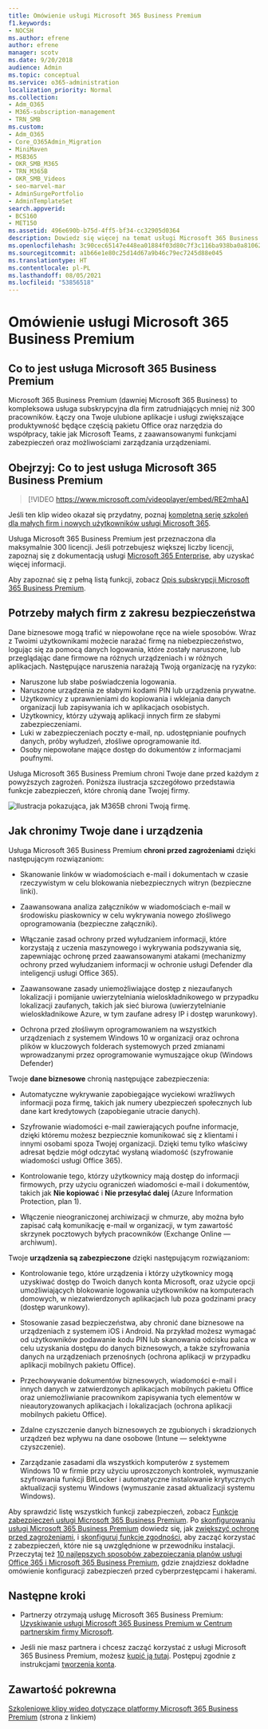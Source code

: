 ```yaml
---
title: Omówienie usługi Microsoft 365 Business Premium
f1.keywords:
- NOCSH
ms.author: efrene
author: efrene
manager: scotv
ms.date: 9/20/2018
audience: Admin
ms.topic: conceptual
ms.service: o365-administration
localization_priority: Normal
ms.collection:
- Adm_O365
- M365-subscription-management
- TRN_SMB
ms.custom:
- Adm_O365
- Core_O365Admin_Migration
- MiniMaven
- MSB365
- OKR_SMB_M365
- TRN_M365B
- OKR_SMB_Videos
- seo-marvel-mar
- AdminSurgePortfolio
- AdminTemplateSet
search.appverid:
- BCS160
- MET150
ms.assetid: 496e690b-b75d-4ff5-bf34-cc32905d0364
description: Dowiedz się więcej na temat usługi Microsoft 365 Business Premium — usługi subskrypcyjnej obejmującej aplikacje pakietu Office oraz zaawansowaną ochronę przed cyberzagrożeniami.
ms.openlocfilehash: 3c90cec65147e448ea01884f03d80c7f3c116ba938ba0a8106211806ed4baa53
ms.sourcegitcommit: a1b66e1e80c25d14d67a9b46c79ec7245d88e045
ms.translationtype: HT
ms.contentlocale: pl-PL
ms.lasthandoff: 08/05/2021
ms.locfileid: "53856518"
---
```

# <a name="overview-of-microsoft-365-business-premium"></a>Omówienie usługi Microsoft 365 Business Premium

## <a name="what-is-microsoft-365-business-premium"></a>Co to jest usługa Microsoft 365 Business Premium

Microsoft 365 Business Premium (dawniej Microsoft 365 Business) to kompleksowa usługa subskrypcyjna dla firm zatrudniających mniej niż 300 pracowników. Łączy ona Twoje ulubione aplikacje i usługi zwiększające produktywność będące częścią pakietu Office oraz narzędzia do współpracy, takie jak Microsoft Teams, z zaawansowanymi funkcjami zabezpieczeń oraz możliwościami zarządzania urządzeniami.

## <a name="watch-what-is-microsoft-365-business-premium"></a>Obejrzyj: Co to jest usługa Microsoft 365 Business Premium

> [!VIDEO https://www.microsoft.com/videoplayer/embed/RE2mhaA]

Jeśli ten klip wideo okazał się przydatny, poznaj [kompletną serię szkoleń dla małych firm i nowych użytkowników usługi Microsoft 365](../business-video/index.yml).

Usługa Microsoft 365 Business Premium jest przeznaczona dla maksymalnie 300 licencji. Jeśli potrzebujesz większej liczby licencji, zapoznaj się z dokumentacją usługi [Microsoft 365 Enterprise](../enterprise/index.yml), aby uzyskać więcej informacji.

Aby zapoznać się z pełną listą funkcji, zobacz [Opis subskrypcji Microsoft 365 Business Premium](/office365/servicedescriptions/microsoft-365-service-descriptions/microsoft-365-business-service-description).

## <a name="small-business-security-needs"></a>Potrzeby małych firm z zakresu bezpieczeństwa

Dane biznesowe mogą trafić w niepowołane ręce na wiele sposobów. Wraz z Twoimi użytkownikami możecie narażać firmę na niebezpieczeństwo, logując się za pomocą danych logowania, które zostały naruszone, lub przeglądając dane firmowe na różnych urządzeniach i w różnych aplikacjach. Następujące naruszenia narażają Twoją organizację na ryzyko:

- Naruszone lub słabe poświadczenia logowania.
- Naruszone urządzenia ze słabymi kodami PIN lub urządzenia prywatne.
- Użytkownicy z uprawnieniami do kopiowania i wklejania danych organizacji lub zapisywania ich w aplikacjach osobistych.
- Użytkownicy, którzy używają aplikacji innych firm ze słabymi zabezpieczeniami.
- Luki w zabezpieczeniach poczty e-mail, np. udostępnianie poufnych danych, próby wyłudzeń, złośliwe oprogramowanie itd.
- Osoby niepowołane mające dostęp do dokumentów z informacjami poufnymi.

Usługa Microsoft 365 Business Premium chroni Twoje dane przed każdym z powyższych zagrożeń. Poniższa ilustracja szczegółowo przedstawia funkcje zabezpieczeń, które chronią dane Twojej firmy.

![Ilustracja pokazująca, jak M365B chroni Twoją firmę.](../media/m365businessvalueadd.png)

## <a name="how-your-data-and-devices-are-protected"></a>Jak chronimy Twoje dane i urządzenia

Usługa Microsoft 365 Business Premium **chroni przed zagrożeniami** dzięki następującym rozwiązaniom:

- Skanowanie linków w wiadomościach e-mail i dokumentach w czasie rzeczywistym w celu blokowania niebezpiecznych witryn (bezpieczne linki).

- Zaawansowana analiza załączników w wiadomościach e-mail w środowisku piaskownicy w celu wykrywania nowego złośliwego oprogramowania (bezpieczne załączniki).

- Włączanie zasad ochrony przed wyłudzaniem informacji, które korzystają z uczenia maszynowego i wykrywania podszywania się, zapewniając ochronę przed zaawansowanymi atakami (mechanizmy ochrony przed wyłudzaniem informacji w ochronie usługi Defender dla inteligencji usługi Office 365).

- Zaawansowane zasady uniemożliwiające dostęp z niezaufanych lokalizacji i pomijanie uwierzytelniania wieloskładnikowego w przypadku lokalizacji zaufanych, takich jak sieć biurowa (uwierzytelnianie wieloskładnikowe Azure, w tym zaufane adresy IP i dostęp warunkowy).

- Ochrona przed złośliwym oprogramowaniem na wszystkich urządzeniach z systemem Windows 10 w organizacji oraz ochrona plików w kluczowych folderach systemowych przed zmianami wprowadzanymi przez oprogramowanie wymuszające okup (Windows Defender)

Twoje **dane biznesowe** chronią następujące zabezpieczenia:

- Automatyczne wykrywanie zapobiegające wyciekowi wrażliwych informacji poza firmę, takich jak numery ubezpieczeń społecznych lub dane kart kredytowych (zapobieganie utracie danych).

- Szyfrowanie wiadomości e-mail zawierających poufne informacje, dzięki któremu możesz bezpiecznie komunikować się z klientami i innymi osobami spoza Twojej organizacji. Dzięki temu tylko właściwy adresat będzie mógł odczytać wysłaną wiadomość (szyfrowanie wiadomości usługi Office 365).

- Kontrolowanie tego, którzy użytkownicy mają dostęp do informacji firmowych, przy użyciu ograniczeń wiadomości e-mail i dokumentów, takich jak **Nie kopiować** i **Nie przesyłać dalej** (Azure Information Protection, plan 1).

- Włączenie nieograniczonej archiwizacji w chmurze, aby można było zapisać całą komunikację e-mail w organizacji, w tym zawartość skrzynek pocztowych byłych pracowników (Exchange Online — archiwum).

Twoje **urządzenia są zabezpieczone** dzięki następującym rozwiązaniom:

- Kontrolowanie tego, które urządzenia i którzy użytkownicy mogą uzyskiwać dostęp do Twoich danych konta Microsoft, oraz użycie opcji umożliwiających blokowanie logowania użytkowników na komputerach domowych, w niezatwierdzonych aplikacjach lub poza godzinami pracy (dostęp warunkowy).

- Stosowanie zasad bezpieczeństwa, aby chronić dane biznesowe na urządzeniach z systemem iOS i Android. Na przykład możesz wymagać od użytkowników podawanie kodu PIN lub skanowania odcisku palca w celu uzyskania dostępu do danych biznesowych, a także szyfrowania danych na urządzeniach przenośnych (ochrona aplikacji w przypadku aplikacji mobilnych pakietu Office).

- Przechowywanie dokumentów biznesowych, wiadomości e-mail i innych danych w zatwierdzonych aplikacjach mobilnych pakietu Office oraz uniemożliwianie pracownikom zapisywania tych elementów w nieautoryzowanych aplikacjach i lokalizacjach (ochrona aplikacji mobilnych pakietu Office).

- Zdalne czyszczenie danych biznesowych ze zgubionych i skradzionych urządzeń bez wpływu na dane osobowe (Intune — selektywne czyszczenie).

- Zarządzanie zasadami dla wszystkich komputerów z systemem Windows 10 w firmie przy użyciu uproszczonych kontrolek, wymuszanie szyfrowania funkcji BitLocker i automatyczne instalowanie krytycznych aktualizacji systemu Windows (wymuszanie zasad aktualizacji systemu Windows).

Aby sprawdzić listę wszystkich funkcji zabezpieczeń, zobacz [Funkcje zabezpieczeń usługi Microsoft 365 Business Premium](security-features.md). Po [skonfigurowaniu usługi Microsoft 365 Business Premium](set-up.md) dowiedz się, jak [zwiększyć ochronę przed zagrożeniami](increase-threat-protection.md), i [skonfiguruj funkcje zgodności](set-up-compliance.md), aby zacząć korzystać z zabezpieczeń, które nie są uwzględnione w przewodniku instalacji. Przeczytaj też [10 najlepszych sposobów zabezpieczania planów usługi Office 365 i Microsoft 365 Business Premium](/office365/admin/security-and-compliance/secure-your-business-data), gdzie znajdziesz dokładne omówienie konfiguracji zabezpieczeń przed cyberprzestępcami i hakerami.

## <a name="next-steps"></a>Następne kroki

- Partnerzy otrzymają usługę Microsoft 365 Business Premium: [Uzyskiwanie usługi Microsoft 365 Business Premium w Centrum partnerskim firmy Microsoft](get-microsoft-365-business.md).

- Jeśli nie masz partnera i chcesz zacząć korzystać z usługi Microsoft 365 Business Premium, możesz [kupić ją tutaj](https://www.microsoft.com/microsoft-365/business). Postępuj zgodnie z instrukcjami [tworzenia konta](sign-up.md).

## <a name="related-content"></a>Zawartość pokrewna

[Szkoleniowe klipy wideo dotyczące platformy Microsoft 365 Business Premium](../business-video/index.yml) (strona z linkiem)

